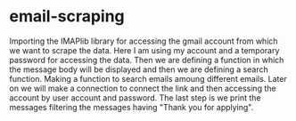 # email-scraping
Importing the IMAPlib library for accessing the gmail account from which we want to scrape the data. Here I am using my account and a temporary password for accessing the data.
Then we are defining a function in which the message body will be displayed and then we are defining a search function. Making a function to search emails amoung different emails.
Later on we will make a connection to connect the link and then accessing the account by user account and password. The last step is we print the messages filtering the messages having "Thank you for applying".
